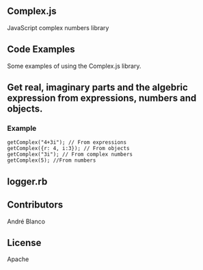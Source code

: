 ## Complex.js
JavaScript complex numbers library 

## Code Examples

Some examples of using the Complex.js library.

## Get real, imaginary parts and the algebric expression from expressions, numbers and objects.


### Example

  	getComplex("4+3i"); // From expressions
  	getComplex({r: 4, i:3}); // From objects
    getComplex("3i"); // From complex numbers
    getComplex(5); //From numbers 

## logger.rb

## Contributors

André Blanco <dsddd>

## License

Apache
